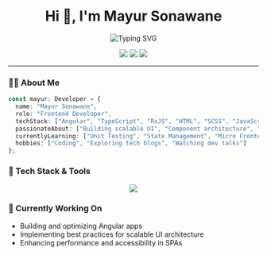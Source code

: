 <h1 align="center">Hi 👋, I'm Mayur Sonawane</h1>

<p align="center">
  <img src="https://readme-typing-svg.herokuapp.com?font=Fira+Code&size=24&pause=1000&color=0F74BD&center=true&vCenter=true&width=435&lines=Angular+Developer;TypeScript+Enthusiast;Clean+Code+Advocate;Always+Learning+New+Tech" alt="Typing SVG" />
</p>

<p align="center">
  <a href="mailto:mgsonawane2480@gmail.com"><img src="https://img.shields.io/badge/Email-Contact-red?style=for-the-badge&logo=gmail" /></a>
  <a href="[https://www.linkedin.com/in/mayur-sonawane](https://www.linkedin.com/in/mayur-sonawane-9051722b7/)" target="_blank"><img src="https://img.shields.io/badge/LinkedIn-Connect-blue?style=for-the-badge&logo=linkedin" /></a>
  <a href="https://github.com/mayursonawane1"><img src="https://img.shields.io/badge/GitHub-Follow-black?style=for-the-badge&logo=github" /></a>
</p>

---

### 🧑‍💻 About Me

```ts
const mayur: Developer = {
  name: "Mayur Sonawane",
  role: "Frontend Developer",
  techStack: ["Angular", "TypeScript", "RxJS", "HTML", "SCSS", "JavaScript"],
  passionateAbout: ["Building scalable UI", "Component architecture", "UX improvements"],
  currentlyLearning: ["Unit Testing", "State Management", "Micro Frontends"],
  hobbies: ["Coding", "Exploring tech blogs", "Watching dev talks"]
};

```
### 🔧 Tech Stack & Tools
<p align="center"> <img src="https://skillicons.dev/icons?i=angular,typescript,javascript,html,css,bootstrap,tailwind,git,github,vscode,figma" /> </p>

### 🌱 Currently Working On

- Building and optimizing Angular apps
- Implementing best practices for scalable UI architecture
- Enhancing performance and accessibility in SPAs
